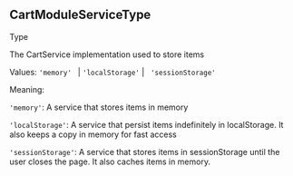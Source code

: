 ## CartModuleServiceType

<span class="badge badge-warning">Type</span>

The CartService implementation used to store items

Values: `'memory' ` | ` 'localStorage' ` | ` 'sessionStorage'`

Meaning:


`'memory'`: A service that stores items in memory

`'localStorage'`: A service that persist items indefinitely in localStorage. It also keeps a copy in memory for fast access

`'sessionStorage'`: A service that stores items in sessionStorage until the user closes the page. It also caches items in memory.


